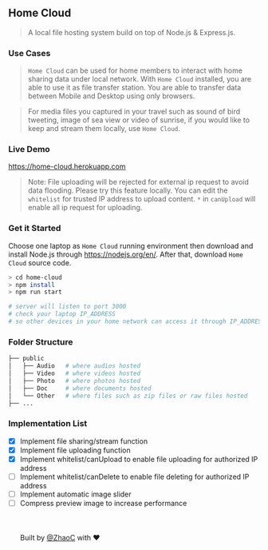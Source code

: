 ## Home Cloud
> A local file hosting system build on top of Node.js &amp; Express.js.

### Use Cases
> `Home Cloud` can be used for home members to interact with home sharing data under local network. With `Home Cloud` installed, you are able to use it as file transfer station. You are able to transfer data between Mobile and Desktop using only browsers.

> For media files you captured in your travel such as sound of bird tweeting, image of sea view or video of sunrise, if you would like to keep and stream them locally, use `Home Cloud`.

### Live Demo
https://home-cloud.herokuapp.com
> Note: File uploading will be rejected for external ip request to avoid data flooding. Please try this feature locally. You can edit the `whitelist` for trusted IP address to upload content. `*` in `canUpload` will enable all ip request for uploading.

### Get it Started
Choose one laptop as `Home Cloud` running environment then download and install Node.js through https://nodejs.org/en/. After that, download `Home Cloud` source code.

```sh
> cd home-cloud
> npm install
> npm run start

# server will listen to port 3000
# check your laptop IP_ADDRESS 
# so other devices in your home network can access it through IP_ADDRESS:3000
```

### Folder Structure
```bash
├── public
│   ├── Audio   # where audios hosted
│   ├── Video   # where videos hosted 
│   ├── Photo   # where photos hosted
│   ├── Doc     # where documents hosted
│   └── Other   # where files such as zip files or raw files hosted
├── ...
```

### Implementation List
- [x] Implement file sharing/stream function 
- [x] Implement file uploading function
- [x] Implement whitelist/canUpload to enable file uploading for authorized IP address
- [ ] Implement whitelist/canDelete to enable file deleting for authorized IP address
- [ ] Implement automatic image slider
- [ ] Compress preview image to increase performance
<br/><br/><br/><br/>
Built by [@ZhaoC](https://github.com/ZhaoC) with :heart:
